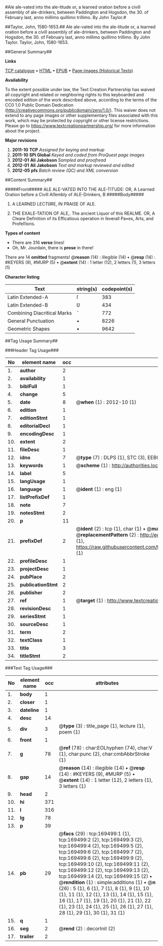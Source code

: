 #Ale ale-vated into the ale-titude or, a learned oration before a civill assembly of ale-drinkers, between Paddington and Hogsdon, the 30. of February last, anno millimo quillimo trillimo. By John Taylor.#

##Taylor, John, 1580-1653.##
Ale ale-vated into the ale-titude or, a learned oration before a civill assembly of ale-drinkers, between Paddington and Hogsdon, the 30. of February last, anno millimo quillimo trillimo. By John Taylor.
Taylor, John, 1580-1653.

##General Summary##

**Links**

[TCP catalogue](http://www.ota.ox.ac.uk/tcp/)  • 
[HTML](http://tei.it.ox.ac.uk/tcp/Texts-HTML/free/A95/A95518.html)  • 
[EPUB](http://tei.it.ox.ac.uk/tcp/Texts-EPUB/free/A95/A95518.epub) • 
[Page images (Historical Texts)](https://historicaltexts.jisc.ac.uk/eebo-99868069e)

**Availability**

To the extent possible under law, the Text Creation Partnership has waived all copyright and related or neighboring rights to this keyboarded and encoded edition of the work described above, according to the terms of the CC0 1.0 Public Domain Dedication (http://creativecommons.org/publicdomain/zero/1.0/). This waiver does not extend to any page images or other supplementary files associated with this work, which may be protected by copyright or other license restrictions. Please go to https://www.textcreationpartnership.org/ for more information about the project.

**Major revisions**

1. __2011-10__ __TCP__ *Assigned for keying and markup*
1. __2011-10__ __SPi Global__ *Keyed and coded from ProQuest page images*
1. __2012-01__ __Ali Jakobson__ *Sampled and proofread*
1. __2012-01__ __Ali Jakobson__ *Text and markup reviewed and edited*
1. __2012-05__ __pfs__ *Batch review (QC) and XML conversion*

##Content Summary##

#####Front#####
ALE ALE-VATED INTO THE ALE-TITUDE: OR, A Learned Oration before a Civill Aſſembly of ALE-Drinkers, B
#####Body#####

1. A LEARNED LECTƲRE, IN PRAISE OF ALE.

1. THE EXALE-TATION OF ALE,. The ancient Liquor of this REALME. OR, A Cleare Definition of its Efficatious operation in ſeverall Pa•es, Arts, and Profeſſions.

**Types of content**

  * There are 316 **verse** lines!
  * Oh, Mr. Jourdain, there is **prose** in there!

There are 14 **omitted** fragments! 
 @__reason__ (14) : illegible (14)  •  @__resp__ (14) : #KEYERS (9), #MURP (5)  •  @__extent__ (14) : 1 letter (12), 2 letters (1), 3 letters (1)

**Character listing**


|Text|string(s)|codepoint(s)|
|---|---|---|
|Latin Extended-A|ſ|383|
|Latin Extended-B|Ʋ|434|
|Combining             Diacritical Marks|̄|772|
|General Punctuation|•|8226|
|Geometric Shapes|▪|9642|

##Tag Usage Summary##

###Header Tag Usage###

|No|element name|occ|attributes|
|---|---|---|---|
|1.|__author__|2||
|2.|__availability__|1||
|3.|__biblFull__|1||
|4.|__change__|5||
|5.|__date__|8| @__when__ (1) : 2012-10 (1)|
|6.|__edition__|1||
|7.|__editionStmt__|1||
|8.|__editorialDecl__|1||
|9.|__encodingDesc__|1||
|10.|__extent__|2||
|11.|__fileDesc__|1||
|12.|__idno__|7| @__type__ (7) : DLPS (1), STC (3), EEBO-CITATION (1), PROQUEST (1), VID (1)|
|13.|__keywords__|1| @__scheme__ (1) : http://authorities.loc.gov/ (1)|
|14.|__label__|5||
|15.|__langUsage__|1||
|16.|__language__|1| @__ident__ (1) : eng (1)|
|17.|__listPrefixDef__|1||
|18.|__note__|7||
|19.|__notesStmt__|2||
|20.|__p__|11||
|21.|__prefixDef__|2| @__ident__ (2) : tcp (1), char (1)  •  @__matchPattern__ (2) : ([0-9\-]+):([0-9IVX]+) (1), (.+) (1)  •  @__replacementPattern__ (2) : http://eebo.chadwyck.com/downloadtiff?vid=$1&page=$2 (1), https://raw.githubusercontent.com/textcreationpartnership/Texts/master/tcpchars.xml#$1 (1)|
|22.|__profileDesc__|1||
|23.|__projectDesc__|1||
|24.|__pubPlace__|2||
|25.|__publicationStmt__|2||
|26.|__publisher__|2||
|27.|__ref__|1| @__target__ (1) : http://www.textcreationpartnership.org/docs/. (1)|
|28.|__revisionDesc__|1||
|29.|__seriesStmt__|1||
|30.|__sourceDesc__|1||
|31.|__term__|2||
|32.|__textClass__|1||
|33.|__title__|3||
|34.|__titleStmt__|2||


###Text Tag Usage###

|No|element name|occ|attributes|
|---|---|---|---|
|1.|__body__|1||
|2.|__closer__|1||
|3.|__dateline__|1||
|4.|__desc__|14||
|5.|__div__|3| @__type__ (3) : title_page (1), lecture (1), poem (1)|
|6.|__front__|1||
|7.|__g__|78| @__ref__ (78) : char:EOLhyphen (74), char:V (1), char:punc (2), char:cmbAbbrStroke (1)|
|8.|__gap__|14| @__reason__ (14) : illegible (14)  •  @__resp__ (14) : #KEYERS (9), #MURP (5)  •  @__extent__ (14) : 1 letter (12), 2 letters (1), 3 letters (1)|
|9.|__head__|2||
|10.|__hi__|371||
|11.|__l__|316||
|12.|__lg__|78||
|13.|__p__|39||
|14.|__pb__|29| @__facs__ (29) : tcp:169499:1 (1), tcp:169499:2 (2), tcp:169499:3 (2), tcp:169499:4 (2), tcp:169499:5 (2), tcp:169499:6 (2), tcp:169499:7 (2), tcp:169499:8 (2), tcp:169499:9 (2), tcp:169499:10 (2), tcp:169499:11 (2), tcp:169499:12 (2), tcp:169499:13 (2), tcp:169499:14 (2), tcp:169499:15 (2)  •  @__rendition__ (1) : simple:additions (1)  •  @__n__ (26) : 5 (1), 6 (1), 7 (1), 8 (1), 9 (1), 10 (1), 11 (1), 12 (1), 13 (1), 14 (1), 15 (1), 16 (1), 17 (1), 19 (1), 20 (1), 21 (1), 22 (1), 23 (1), 24 (1), 25 (1), 26 (1), 27 (1), 28 (1), 29 (1), 30 (1), 31 (1)|
|15.|__q__|1||
|16.|__seg__|2| @__rend__ (2) : decorInit (2)|
|17.|__trailer__|2||
